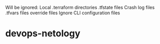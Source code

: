 Will be ignored:
Local .terraform directories
.tfstate files
Crash log files
.tfvars files
override files
Ignore CLI configuration files
# devops-netology
